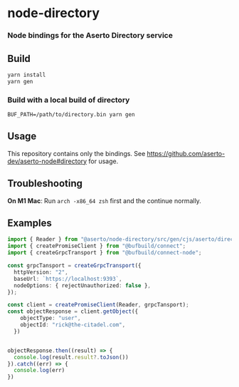 # node-directory

### Node bindings for the Aserto Directory service

## Build

```sh
yarn install
yarn gen
```
### Build with a local build of directory
```
BUF_PATH=/path/to/directory.bin yarn gen
```

## Usage

This repository contains only the bindings.
See https://github.com/aserto-dev/aserto-node#directory for usage.


## Troubleshooting

**On M1 Mac**: Run `arch -x86_64 zsh` first and the continue normally.


## Examples

```typescript
import { Reader } from "@aserto/node-directory/src/gen/cjs/aserto/directory/reader/v3/reader_connect";
import { createPromiseClient } from "@bufbuild/connect";
import { createGrpcTransport } from "@bufbuild/connect-node";

const grpcTansport = createGrpcTransport({
  httpVersion: "2",
  baseUrl: `https://localhost:9393`,
  nodeOptions: { rejectUnauthorized: false },
});

const client = createPromiseClient(Reader, grpcTansport);
const objectResponse = client.getObject({
    objectType: "user",
    objectId: "rick@the-citadel.com",
  })


objectResponse.then((result) => {
  console.log(result.result?.toJson())
}).catch((err) => {
  console.log(err)
})
```
